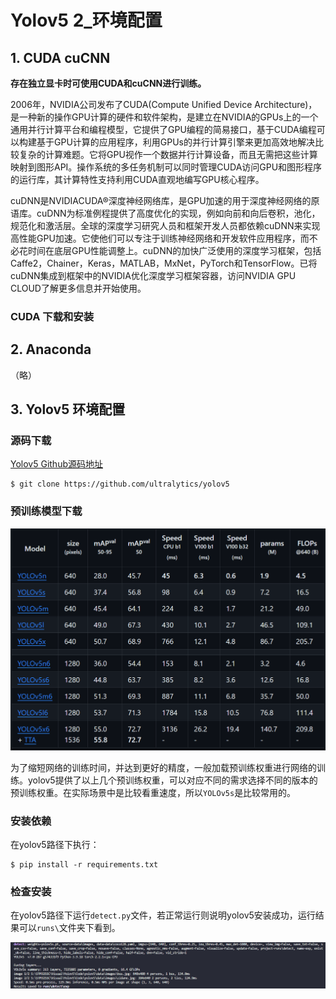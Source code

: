 # Yolov5 2_环境配置

## 1. CUDA cuCNN

**存在独立显卡时可使用CUDA和cuCNN进行训练。**

2006年，NVIDIA公司发布了CUDA(Compute Unified Device Architecture)，是一种新的操作GPU计算的硬件和软件架构，是建立在NVIDIA的GPUs上的一个通用并行计算平台和编程模型，它提供了GPU编程的简易接口，基于CUDA编程可以构建基于GPU计算的应用程序，利用GPUs的并行计算引擎来更加高效地解决比较复杂的计算难题。它将GPU视作一个数据并行计算设备，而且无需把这些计算映射到图形API。操作系统的多任务机制可以同时管理CUDA访问GPU和图形程序的运行库，其计算特性支持利用CUDA直观地编写GPU核心程序。

cuDNN是NVIDIACUDA®深度神经网络库，是GPU加速的用于深度神经网络的原语库。cuDNN为标准例程提供了高度优化的实现，例如向前和向后卷积，池化，规范化和激活层。全球的深度学习研究人员和框架开发人员都依赖cuDNN来实现高性能GPU加速。它使他们可以专注于训练神经网络和开发软件应用程序，而不必花时间在底层GPU性能调整上。cuDNN的加快广泛使用的深度学习框架，包括Caffe2，Chainer，Keras，MATLAB，MxNet，PyTorch和TensorFlow。已将cuDNN集成到框架中的NVIDIA优化深度学习框架容器，访问NVIDIA GPU CLOUD了解更多信息并开始使用。

### CUDA 下载和安装

## 2. Anaconda

（略）

## 3. Yolov5 环境配置

### 源码下载

[Yolov5 Github源码地址](https://github.com/ultralytics/yolov5)

```shell
$ git clone https://github.com/ultralytics/yolov5
```

### 预训练模型下载

![NULL](./assets/picture_1.jpg)

为了缩短网络的训练时间，并达到更好的精度，一般加载预训练权重进行网络的训练。yolov5提供了以上几个预训练权重，可以对应不同的需求选择不同的版本的预训练权重。在实际场景中是比较看重速度，所以`YOLOv5s`是比较常用的。

### 安装依赖

在yolov5路径下执行：

```shell
$ pip install -r requirements.txt 
```

### 检查安装

在yolov5路径下运行`detect.py`文件，若正常运行则说明yolov5安装成功，运行结果可以`runs\`文件夹下看到。

![NULL](./assets/picture_2.jpg)
